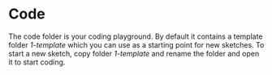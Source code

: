# Code

The code folder is your coding playground. By default it contains a template folder _1-template_ which you can use as a starting point for new sketches. To start a new sketch, copy folder _1-template_ and rename the folder and open it to start coding.
